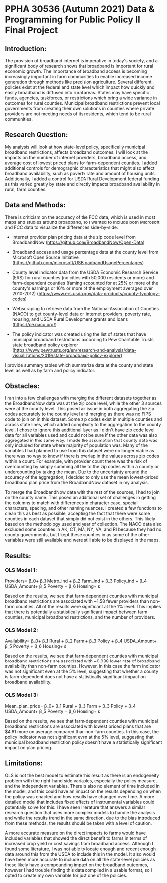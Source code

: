 
# PPHA 30536 (Autumn 2021) Data & Programming for Public Policy II Final Project

## Introduction:

The provision of broadband internet is imperative in today's society, and a significant body of research shows that broadband is important for rural economic growth. The importance of broadband access is becoming increasingly important in farm communities to enable increased income generation through methods like precision agriculture. Several different policies exist at the federal and state level which impact how quickly and easily broadband is diffused into rural areas. States may have specific funds, agencies, taskforces, or restrictions which bring a wide variance in outcomes for rural counties. Municipal broadband restrictions prevent local governments from creating their own solutions in counties where private providers are not meeting needs of its residents, which tend to be rural communities.

## Research Question:

My analysis will look at how state-level policy, specifically municipal broadband restrictions, affects broadband outcomes. I will look at the impacts on the number of internet providers, broadband access, and average cost of lowest priced plans for farm-dependent counties. I added additional controls for demographic characteristics that might also affect broadband availability, such as poverty rate and amount of housing units. Additionally, I added a control for USDA Rural Development federal funding as this varied greatly by state and directly impacts broadband availability in rural, farm counties.

## Data and Methods:

There is criticism on the accuracy of the FCC data, which is used in most maps and studies around broadband, so I wanted to include both Microsoft and FCC data to visualize the differences side-by-side:
- Internet provider plan pricing data at the zip code level from BroadbandNow (https://github.com/BroadbandNow/Open-Data)
- Broadband access and usage percentage data at the county level from Microsoft Open Source Initiative (https://github.com/microsoft/USBroadbandUsagePercentages)

- County level indicator data from the USDA Economic Research Service (ERS) for rural counties (no cities with 50,000 residents or more) and farm-dependent counties (faming accounted for at 25% or more of the county's earnings or 16% or more of the employment averaged over 2010-2012) (https://www.ers.usda.gov/data-products/county-typology-codes)
- Webscraping to retrieve data from the National Association of Counties (NACO) to get county-level data on internet providers, poverty rate, housing, and USDA Rural Development grants and loans (https://ce.naco.org/)
- The policy indicator was created using the list of states that have municipal broadband restrictions according to Pew Charitable Trusts state broadband policy explorer (https://www.pewtrusts.org/en/research-and-analysis/data-visualizations/2019/state-broadband-policy-explorer)

I provide summary tables which summarize data at the county and state level as well as by farm and policy indicator.

## Obstacles:

I ran into a few challenges with merging the different datasets together as the BroadbandNow data was at the zip code level, while the other 3 sources were at the county level. This posed an issue in both aggregating the zip codes accurately to the county level and merging as there was no FIPS code to join on in this dataset. Some zip codes exist in multiple counties and across state lines, which added complexity to the aggregation to the county level. I chose to ignore this additional layer as I didn't have zip code level data for all variables used and could not be sure if the other data was also aggregated in this same way. I made the assumption that county data was only included for state where majority of population was. Many of the variables I had planned to use from this dataset were no longer viable as there was no way to know if there is overlap in the values across zip codes within a count. For example, with provider count there was the risk of overcounting by simply summing all the to the zip codes within a county or undercounting by taking the mean. Due to the uncertainty around the accuracy of the aggregation, I decided to only use the mean lowest-priced broadband plan price from the BroadbandNow dataset in my analysis.

To merge the BroadbandNow data with the rest of the sources, I had to join on the county name. This posed an additional set of challenges in getting the columns to match with differences in character case, special characters, spacing, and other naming nuances. I created a few functions to clean this as best as possible, accepting the fact that there were some counties in each dataset that simply did not exist in the others. This likely based on the methodology used and year of collection. The NACO data also excluded some counties in AK, CT, MA, NY, VA, and RI because they had no county governments, but I kept these counties in as some of the other variables were still available and were still able to be displayed in the maps. 

## Results:

### OLS Model 1:

Providers= β_0+ β_1 Metro_ind + β_2 Farm_ind + β_3 Policy_ind + β_4 USDA_Amount+ β_5 Poverty + β_6 Housing+ ε

Based on the results, we see that farm-dependent counties with municipal broadband restrictions are associated with ~1.58 fewer providers than non-farm counties. All of the results were significant at the 1% level. This implies that there is potentially a statistically significant impact between farm counties, municipal broadband restrictions, and the number of providers.

### OLS Model 2:

Availability= β_0+ β_1 Rural + β_2 Farm + β_3 Policy + β_4 USDA_Amount+ β_5 Poverty + β_6 Housing+ ε

Based on the results, we see that farm-dependent counties with municipal broadband restrictions are associated with ~0.038 lower rate of broadband availability than non-farm counties. However, in this case the farm indicator was not significant even at the 5% level, suggesting that whether a county is farm-dependent does not have a statistically significant impact on broadband availability.

### OLS Model 3:

Mean_plan_price= β_0+ β_1 Rural + β_2 Farm + β_3 Policy + β_4 USDA_Amount+ β_5 Poverty + β_6 Housing+ ε

Based on the results, we see that farm-dependent counties with municipal broadband restrictions are associated with lowest priced plans that are $4.61 more on average compared than non-farm counties. In this case, the policy indicator was not significant even at the 5% level, suggesting that municipal broadband restriction policy doesn’t have a statistically significant impact on plan pricing.

## Limitations:

OLS is not the best model to estimate this result as there is an endogeneity problem with the right-hand side variables, especially the policy measure, and the independent variables. There is also no element of time included in the model, and this could have an impact on the results depending on when the policy was enacted and how results have changed over time. A more detailed model that includes fixed effects of instrumental variables could potentially solve for this. I have seen literature that answers a similar research question that uses more complex models to handle the analysis and while the results trend in the same direction, due to the bias introduced from these methods, the results should be taken with a level of caution.

A more accurate measure on the direct impacts to farms would have included variables that showed the direct benefit to farms in terms of increased crop yield or cost savings from broadband access. Although I found some literature, I was not able to locate enough and recent enough data around this from the USDA to include this in the model. It also would have been more accurate to include data on all the state-level policies as these likely have a compounding impact on the broadband outcomes, however I had trouble finding this data compiled in a usable format, so I opted to create my own variable for just one of the policies.
